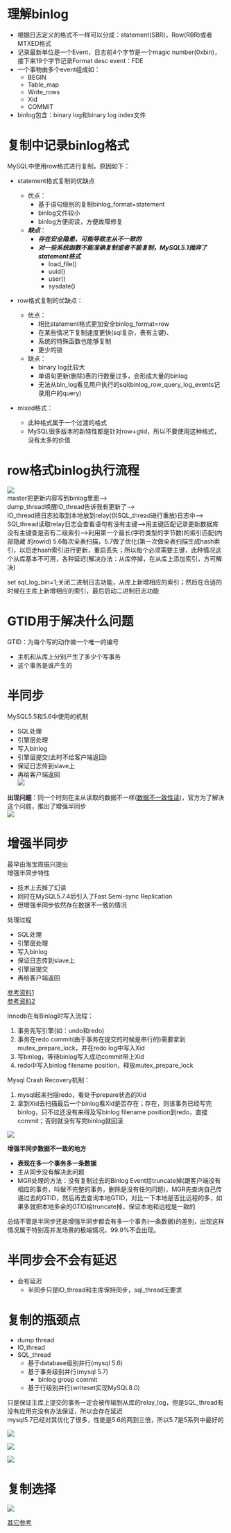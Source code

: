 # 理解binlog

- 根据日志定义的格式不一样可以分成：statement(SBR)，Row(RBR)或者MTXED格式
- 记录最新单位是一个Event，日志前4个字节是一个magic number(0xbin)，接下来19个字节记录Format desc event：FDE
- 一个事物由多个event组成如：
	- BEGIN
	- Table_map
	- Write_rows
	- Xid
	- COMMIT
- binlog包含：binary log和binary log index文件

# 复制中记录binlog格式

MySQL中使用row格式进行复制，原因如下：
- statement格式复制的优缺点
	- 优点：
		- 基于语句级别的复制binlog_format=statement
		- binlog文件较小
		- binlog方便阅读，方便故障修复
	- ***缺点***：
		- ***存在安全隐患，可能导致主从不一致的***
		- ***对一些系统函数不能准确复制或者不能复制，MySQL5.1抛弃了statement格式***
			- load_file()
			- uuid()
			- user()
			- sysdate() 
			
- row格式复制的优缺点：
	- 优点：
		- 相比statement格式更加安全binlog_format=row
		- 在某些情况下复制速度更快(sql复杂，表有主键)、
		- 系统的特殊函数也能够复制
		- 更少的锁
	- 缺点：
		- binary log比较大
		- 单语句更新(删除)表的行数量过多，会形成大量的binlog
		- 无法从bin_log看见用户执行的sql(binlog_row_query_log_events记录用户的query)

- mixed格式：
	- 此种格式属于一个过渡的格式
	- MySQL很多版本的新特性都是针对row+gtid，所以不要使用这种格式，没有太多的价值
	
# row格式binlog执行流程
![](images/复制技术变革1.jpg)  
master把更新内容写到binlog里面-->  
dump_thread唤醒IO_thread告诉我有更新了-->  
IO_thread把日志拉取到本地放到relay(供SQL_thread进行重放)日志中-->  
SQl_thread读取relay日志会查看语句有没有主键-->用主键匹配记录更新数据库  
没有主键查是否有二级索引-->利用第一个最长(字符类型的字节数)的索引匹配(内部隐藏  的rowid)
5.6每次全表扫描，5.7做了优化(第一次做全表扫描生成hash索引，以后走hash索引进行更新，重启丢失；所以每个必须需要主键，此种情况这个从库基本不可用，各种延迟(解决办法：从库停掉，在从库上添加索引，方可解决)  


set sql_log_bin=1;关闭二进制日志功能，从库上新增相应的索引；然后在合适的时候在主库上新增相应的索引，最后启动二进制日志功能
# GTID用于解决什么问题

GTID：为每个写的动作做一个唯一的编号  
- 主机和从库上分别产生了多少个写事务 
- 这个事务是谁产生的


# 半同步

MySQL5.5和5.6中使用的机制  
- SQL处理
- 引擎层处理
- 写入binlog
- 引擎层提交(此时不给客户端返回)
- 保证日志传到slave上
- 再给客户端返回    
![](images/复制技术变革2.jpg)    

**出现问题**：同一个时刻在主从读取的数据不一样([数据不一致性读](https://blog.csdn.net/qq_34569497/article/details/79064208))，官方为了解决这个问题，推出了增强半同步  
![](images/复制技术变革3.jpg)

# 增强半同步

最早由淘宝周振兴提出  
增强半同步特性  
- 技术上去掉了幻读
- 同时在MySQL5.7.4后引入了Fast Semi-sync Replication
- 但增强半同步依然存在数据不一致的情况   

处理过程
- SQL处理
- 引擎层处理
- 写入binlog
- 保证日志传到slave上
- 引擎层提交
- 再给客户端返回

[参考资料1](https://juejin.im/entry/5c061adf6fb9a049c23232d6)  
[参考资料2](http://blog.itpub.net/30109892/viewspace-2062493/)  

Innodb在有Binlog时写入流程： 
1. 事务先写引擎(如：undo和redo)
2. 事务在redo commit(由于事务在提交的时候是串行的)需要拿到mutex_prepare_lock，并在redo log中写入Xid
3. 写binlog，等待binlog写入成功commit带上Xid
4. redo中写入binlog filename position，释放mutex_prepare_lock

Mysql Crash Recovery机制：
1. mysql起来扫描redo，看处于prepare状态的Xid
2. 拿到Xid去扫描最后一个binlog看Xid是否存在；存在，则该事务已经写完binlog，只不过还没有来得及写binlog filename position到redo，直接commit；否则就没有写完binlog就回滚    

![](images/复制技术变革4.jpg)   

**增强半同步数据不一致的地方**   
- **表现在多一个事务多一条数据**   
- 主从同步没有解决此问题
- MGR处理的方法：没有复制过去的Binlog Event给truncate掉(跟客户端没有相应的事务，叫做不完整的事务，删除是没有任何问题)，MGR先查询自己传递过去的GTID，然后再去查询本地GTID，对比一下本地是否比远程的多，如果多就把本地多余的GTID给truncate掉，保证本地和远程是一致的  

总结不管是半同步还是增强半同步都会有多一个事务(一条数据)的差别，出现这样情况属于特别高并发场景的极端情况，99.9%不会出现。

# 半同步会不会有延迟

- 会有延迟
	- 半同步只是IO_thread和主库保持同步，sql_thread无要求

# 复制的瓶颈点

- dump thread
- IO_thread
- SQL_thread
	- 基于database级别并行(mysql 5.6)
	- 基于事务级别并行(mysql 5.7)
		- binlog group commit
	- 基于行级别并行(writeset实现MySQL8.0)

只是保证主库上提交的事务一定会被传输到从库的relay_log，但是SQL_thread有没有应用完没有办法保证，所以会存在延迟  
mysql5.7已经对其优化了很多，性能是5.6的两到三倍，所以5.7是5系列中最好的  


![](images/复制技术变革5.jpg) 

![](images/复制技术变革6.jpg) 

![](images/复制技术变革7.jpg) 



# 复制选择

![](images/复制技术变革8.jpg) 







[其它参考](https://www.jianshu.com/p/c46cf46beff7)

